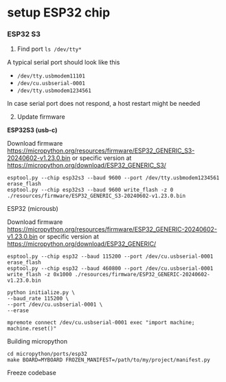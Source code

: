 # setup ESP32 chip

### ESP32 S3

1. Find port `ls /dev/tty*`

A typical serial port should look like this 
- `/dev/tty.usbmodem11101`
- `/dev/cu.usbserial-0001`
- `/dev/tty.usbmodem1234561`

In case serial port does not respond, a host restart might be needed 

2. Update firmware 

**ESP32S3 (usb-c)**

Download firmware https://micropython.org/resources/firmware/ESP32_GENERIC_S3-20240602-v1.23.0.bin
or specific version at
https://micropython.org/download/ESP32_GENERIC_S3/

```
esptool.py --chip esp32s3 --baud 9600 --port /dev/tty.usbmodem1234561 erase_flash
esptool.py --chip esp32s3 --baud 9600 write_flash -z 0 ./resources/firmware/ESP32_GENERIC_S3-20240602-v1.23.0.bin
```

ESP32 (microusb)

Download firmware https://micropython.org/resources/firmware/ESP32_GENERIC-20240602-v1.23.0.bin
or specific version at
https://micropython.org/download/ESP32_GENERIC/

```
esptool.py --chip esp32 --baud 115200 --port /dev/cu.usbserial-0001 erase_flash
esptool.py --chip esp32 --baud 460800 --port /dev/cu.usbserial-0001 write_flash -z 0x1000 ./resources/firmware/ESP32_GENERIC-20240602-v1.23.0.bin
```

```
python initialize.py \
--baud_rate 115200 \
--port /dev/cu.usbserial-0001 \
--erase

mpremote connect /dev/cu.usbserial-0001 exec "import machine; machine.reset()"
```

Building micropython
```
cd micropython/ports/esp32
make BOARD=MYBOARD FROZEN_MANIFEST=/path/to/my/project/manifest.py
```

Freeze codebase
```
```
